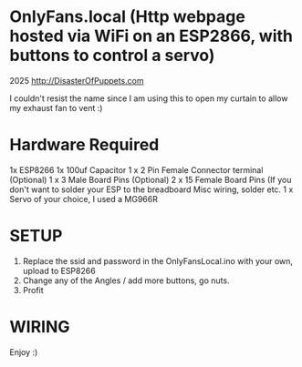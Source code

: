 # OnlyFans.local (Http webpage hosted via WiFi on an ESP2866, with buttons to control a servo)
2025 http://DisasterOfPuppets.com

I couldn't resist the name since I am using this to open my curtain to allow my exhaust fan to vent :)

Hardware Required
=================

1x ESP8266
1x 100uf Capacitor
1 x 2 Pin Female Connector terminal (Optional)
1 x 3 Male Board Pins (Optional)
2 x 15 Female Board Pins (If you don't want to solder your ESP to the breadboard
Misc wiring, solder etc.
1 x Servo of your choice, I used a MG966R

SETUP
=====

1. Replace the ssid and password in the OnlyFansLocal.ino with your own, upload to ESP8266
2. Change any of the Angles / add more buttons, go nuts.
3. Profit

WIRING
======


Enjoy :)

